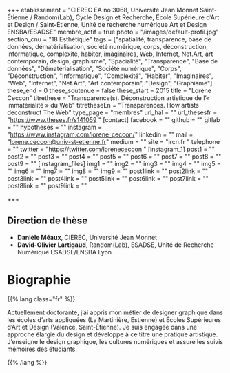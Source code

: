 +++
etablissement = "CIEREC EA no 3068, Université Jean Monnet Saint-Étienne / Random(Lab), Cycle Design et Recherche, École Supérieure d’Art et Design / Saint-Étienne, Unité de recherche numérique Art et Design ENSBA/ESADSE"
membre_actif = true
photo = "/images/default-profil.jpg"
section_cnu = "18 Esthétique"
tags = ["spatialité, transparence, base de données, dématérialisation, société numérique, corps, déconstruction, informatique, complexité, habiter, imaginaires, Web, Internet, Net.Art, art contemporain, design, graphisme", "Spacialité", "Transparence", "Base de données", "Dématérialisation", "Société numérique", "Corps", "Déconstruction", "Informatique", "Complexité", "Habiter", "Imaginaires", "Web", "Internet", "Net.Art", "Art contemporain", "Design", "Graphisme"]
these_end = 0
these_soutenue = false
these_start = 2015
title = "Lorène Ceccon"
titrethese = "Transparence(s). Déconstruction artistique de l’« immatérialité » du Web"
titretheseEn = "Transparences. How artists deconstruct The Web"
type_page = "membres"
url_hal = ""
url_thesesfr = "https://www.theses.fr/s141059 "
[contact]
facebook = ""
github = ""
gitlab = ""
hypotheses = ""
instagram = "https://www.instagram.com/lorene_ceccon/"
linkedin = ""
mail = "lorene.ceccon@univ-st-etienne.fr"
medium = ""
site = "lrcn.fr "
telephone = ""
twitter = "https://twitter.com/lorenececcon "
[instagram_1]
post1 = ""
post2 = ""
post3 = ""
post4 = ""
post5 = ""
post6 = ""
post7 = ""
post8 = ""
post9 = ""
[instagram_files]
img1 = ""
img2 = ""
img3 = ""
img4 = ""
img5 = ""
img6 = ""
img7 = ""
img8 = ""
img9 = ""
post1link = ""
post2link = ""
post3link = ""
post4link = ""
post5link = ""
post6link = ""
post7link = ""
post8link = ""
post9link = ""

+++

<!-- Supprimer les parties non remplies (supprimer les blocks de lang s'il n'y a pas deux langues). Tu es libre d'ajouter ce que tu veux à cette partie -->

## Direction de thèse

* **Danièle Méaux**, CIEREC, Université Jean Monnet
* **David-Olivier Lartigaud**, Random(Lab), ESADSE, Unité de Recherche Numérique ESADSE/ENSBA Lyon

# Biographie

{{% lang class="fr" %}}

Actuellement doctorante, j’ai appris mon métier de designer graphique dans les écoles d’arts appliquées (La Martinière, Estienne) et Écoles Supérieures d’Art et Design (Valence, Saint-Étienne). Je suis engagée dans une approche élargie du design et développe à ce titre une pratique artistique. J’enseigne le design graphique, les cultures numériques et assure les suivis mémoires des étudiants.

{{% /lang %}}